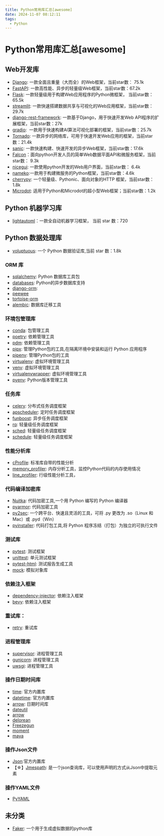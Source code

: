 ```yaml
---
title: Python常用库汇总[awesome]
date: 2024-11-07 08:12:11
tags:
  - Python
---
```

# Python常用库汇总[awesome]

##    Web开发库
- [Django](https://github.com/django/django): 一款全面且重量（大而全）的Web框架，当前star数： 75.1k
- [FastAPI](https://github.com/tiangolo/fastapi): 一款高性能、异步的轻量级Web框架，当前star数：67.2k
- [Flask](https://github.com/pallets/flask): 一款轻量级用于构建Web应用程序的Python微框架， 当前star数：65.5k
- [streamlit](https://github.com/streamlit/streamlit): 一款快速搭建数据共享与可视化的Web应用框架，当前star数：29.7k
- [django-rest-framework](https://github.com/encode/django-rest-framework): 一款基于Django，用于快速开发Web API程序的扩展框架，当前star数：27k
- [gradio](https://github.com/gradio-app/gradio):  一款用于快速构建AI算法可视化部署的框架，当前star数：25.7k
- [Tornado](https://github.com/tornadoweb/tornado): 一款异步的网络库，可用于快速开发Web应用的框架，当前star数：21.4k
- [sanic](https://github.com/sanic-org/sanic): 一款快速构建、快速开发的异步Web框架，当前star数：17.6k
- [Falcon](https://github.com/falconry/falcon)：面向python开发人员的简单Web数据平面API和微服务框架，当前star数： 9.3k
- [nicegui](https://github.com/zauberzeug/nicegui): 一款使用python开发的Web用户界面，当前star数： 6.4k
- [nameko](https://github.com/nameko/nameko):一款用于构建微服务的Python框架，当前star数：4.6k
- [cherrypy](https://github.com/cherrypy/cherrypy): 一个轻量级、Pythonic、面向对象的HTTP 框架，当前star数：1.8k
- [Microdot](https://github.com/miguelgrinberg/microdot): 适用于Python和Microdot的超小型Web框架；当前star数：1.2k

## Python 机器学习库

- [lightautoml](https://github.com/sb-ai-lab/LightAutoML)：一款全自动机器学习框架， 当前 star 数：720

## Python 数据处理库

- [voluptuous](https://github.com/alecthomas/voluptuous): 一个 Python 数据验证库,当前 star 数：1.8k

### ORM 库

- [sqlalchemy](https://github.com/sqlalchemy/sqlalchemy): Python 数据库工具包
- [databases](https://github.com/encode/databases): Python的异步数据库支持
- [django-orm](https://pypi.org/project/django-orm/):
- [peewee](https://github.com/coleifer/peewee)
- [tortoise-orm](https://github.com/tortoise/tortoise-orm)
- [alembic](https://github.com/sqlalchemy/alembic): 数据库迁移工具

### 环境包管理库

- [conda](https://github.com/conda/conda): 包管理工具
- [poetry](https://github.com/python-poetry/poetry): 依赖管理工具
- [pdm](https://github.com/pdm-project/pdm): 依赖管理工具
- [pipx](https://github.com/pipxproject/pipx): 管理Python包的工具,在隔离环境中安装和运行 Python 应用程序
- [pipenv](https://github.com/pypa/pipenv): 管理Python包的工具
- [virtualenv](https://github.com/pypa/virtualenv): 虚拟环境管理工具
- [venv](https://docs.python.org/zh-cn/3/library/venv.html): 虚拟环境管理工具
- [virtualenvwrapper](https://github.com/virtualenvwrapper/virtualenvwrapper): 虚拟环境管理工具
- [pyenv](https://github.com/pyenv/pyenv): Python版本管理工具

### 任务库

- [celery](https://github.com/celery/celery): 分布式任务调度框架
- [apscheduler](https://github.com/agronholm/apscheduler): 定时任务调度框架
- [funboost](https://github.com/ydf0509/funboost): 异步任务调度框架
- [rq](https://github.com/rq/rq): 轻量级任务调度框架
- [sched](https://docs.python.org/3/library/sched.html): 轻量级任务调度框架
- [schedule](https://github.com/dbader/schedule): 轻量级任务调度框架

### 性能分析库

- [cProfile](https://docs.python.org/zh-cn/3/library/profile.html): 标准库自带的性能分析
- [memory_profiler](https://github.com/pythonprofilers/memory_profiler): 内存分析工具，监控Python代码的内存使用情况
- [line_profiler](https://github.com/rkern/line_profiler): 行级性能分析工具，

### 代码编译加密库

- [Nuitka](https://github.com/Nuitka/Nuitka): 代码加密工具,一个用 Python 编写的 Python 编译器
- [pyarmor](https://github.com/dashingsoft/pyarmor): 代码加密工具
- [py2sec](https://github.com/cckuailong/py2sec): 一个跨平台、快速且灵活的工具，可将 .py 更改为 .so（Linux 和 Mac）或 .pyd（Win）
- [pyinstaller](https://github.com/pyinstaller/pyinstaller): 代码打包工具,将 Python 程序冻结（打包）为独立的可执行文件

### 测试库

- [pytest](https://github.com/pytest-dev/pytest): 测试框架
- [unittest](https://github.com/python/cpython/tree/3.11/Lib/unittest): 单元测试框架
- [pytest-html](https://github.com/pytest-dev/pytest-html): 测试报告生成工具
- [mock](https://github.com/testing-cabal/mock): 模拟对象库

### 依赖注入框架

- [dependency-injector](https://github.com/ets-labs/python-dependency-injector): 依赖注入框架
- [bevy](https://github.com/ZechCodes/Bevy): 依赖注入框架

### 重试库：

- [retry](https://github.com/invl/retry): 重试库

### 进程管理库

- [supervisor](https://github.com/Supervisor/supervisor): 进程管理工具
- [gunicorn](https://github.com/benoitc/gunicorn): 进程管理工具
- [uwsgi](https://github.com/unbit/uwsgi): 进程管理工具

### 操作日期时间库

- [time](https://docs.python.org/zh-cn/3/library/time.html): 官方内置库
- [datetime](https://docs.python.org/zh-cn/3/library/datetime.html): 官方内置库
- [arrow](https://github.com/arrow-py/arrow): 日期时间库
- [dateutil](https://dateutil.readthedocs.io/en/stable/)
- [arrow](https://github.com/arrow-py/arrow)
- [delorean](https://github.com/myusuf3/delorean)
- [Freezegun](https://github.com/spulec/freezegun)
- [moment](https://github.com/zachwill/moment)
- [maya](https://github.com/kennethreitz/maya)

### 操作Json文件

-  [Json](https://docs.python.org/zh-cn/3/library/json.html):官方内置库 
-  【☆】[Jmespath](https://github.com/jmespath/jmespath.py): 是一个json查询库，可以使用声明的方式从Json中提取元素 

### 操作YAML文件

- [PyYAML](https://github.com/yaml/pyyaml)

## 未分类

- [Faker](https://github.com/joke2k/faker): 一个用于生成虚拟数据的python库
